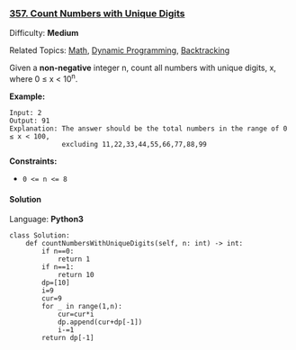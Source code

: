### [357\. Count Numbers with Unique Digits](https://leetcode.com/problems/count-numbers-with-unique-digits/)

Difficulty: **Medium**  

Related Topics: [Math](https://leetcode.com/tag/math/), [Dynamic Programming](https://leetcode.com/tag/dynamic-programming/), [Backtracking](https://leetcode.com/tag/backtracking/)


Given a **non-negative** integer n, count all numbers with unique digits, x, where 0 ≤ x < 10<sup>n</sup>.


**Example:**

```
Input: 2
Output: 91 
Explanation: The answer should be the total numbers in the range of 0 ≤ x < 100, 
             excluding 11,22,33,44,55,66,77,88,99
```


**Constraints:**

*   `0 <= n <= 8`


#### Solution

Language: **Python3**

```python3
class Solution:
    def countNumbersWithUniqueDigits(self, n: int) -> int:
        if n==0:
            return 1
        if n==1:
            return 10
        dp=[10]
        i=9
        cur=9
        for _ in range(1,n):
            cur=cur*i
            dp.append(cur+dp[-1])
            i-=1
        return dp[-1]
```